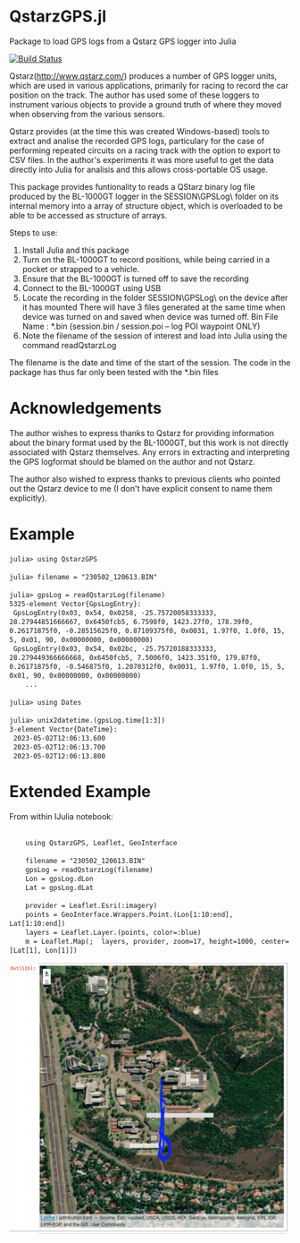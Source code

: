 # QstarzGPS.jl
Package to load GPS logs from a Qstarz GPS logger into Julia

[![Build Status](https://github.com/lwabeke/QstarzGPS.jl/actions/workflows/CI.yml/badge.svg?branch=main)](https://github.com/lwabeke/QstarzGPS.jl/actions/workflows/CI.yml?query=branch%3Amain)

Qstarz(http://www.qstarz.com/)  produces a number of GPS logger units, which are used in various applications, primarily for racing to record the car position on the track. The author has used some of these loggers to instrument various objects to provide a ground truth of where they moved when observing from the various sensors.

Qstarz provides (at the time this was created Windows-based) tools to extract and analise the recorded GPS logs, particulary for the case of performing repeated circuits on a racing track with the option to export to CSV files. In the author's experiments it was more useful to get the data directly into Julia for analisis and this allows cross-portable OS usage.

This package provides funtionality to reads a QStarz binary log file produced by the BL-1000GT logger in the SESSION\GPSLog\ folder on its internal memory into a array of structure object, which is overloaded to be able to be accessed as structure of arrays.

Steps to use:
1) Install Julia and this package
2) Turn on the BL-1000GT to record positions, while being carried in a pocket or strapped to a vehicle.
3) Ensure that the BL-1000GT is turned off to save the recording
4) Connect to the BL-1000GT using USB
5) Locate the recording in the folder SESSION\GPSLog\ on the device after it has mounted
There will have 3 files generated at the same time when device was turned on and saved when device was turned off.
Bin File Name : *.bin (session.bin / session.poi – log POI waypoint ONLY)
6) Note the filename of the session of interest and load into Julia using the command readQstarzLog

The filename is the date and time of the start of the session. The code in the package has thus far only been tested with the *.bin files



# Acknowledgements

The author wishes to express thanks to Qstarz for providing information about the binary format used by the BL-1000GT, but this work is not directly associated with Qstarz themselves. Any errors in extracting and interpreting the GPS logformat should be blamed on the author and not Qstarz.

The author also wished to express thanks to previous clients who pointed out the Qstarz device to me (I don't have explicit consent to name them explicitly).



# Example

```
julia> using QstarzGPS

julia> filename = "230502_120613.BIN"

julia> gpsLog = readQstarzLog(filename)
5325-element Vector{GpsLogEntry}:
 GpsLogEntry(0x03, 0x54, 0x0258, -25.75720058333333, 28.27944851666667, 0x6450fcb5, 6.7598f0, 1423.27f0, 178.39f0, 0.26171875f0, -0.28515625f0, 0.87109375f0, 0x0031, 1.97f0, 1.0f0, 15, 5, 0x01, 90, 0x00000000, 0x00000000)
 GpsLogEntry(0x03, 0x54, 0x02bc, -25.75720188333333, 28.279449366666668, 0x6450fcb5, 7.5006f0, 1423.351f0, 179.87f0, 0.26171875f0, -0.546875f0, 1.2070312f0, 0x0031, 1.97f0, 1.0f0, 15, 5, 0x01, 90, 0x00000000, 0x00000000)
    ...

julia> using Dates

julia> unix2datetime.(gpsLog.time[1:3])
3-element Vector{DateTime}:
 2023-05-02T12:06:13.600
 2023-05-02T12:06:13.700
 2023-05-02T12:06:13.800
```
# Extended Example
From within IJulia notebook:
```

    using QstarzGPS, Leaflet, GeoInterface

    filename = "230502_120613.BIN"
    gpsLog = readQstarzLog(filename)
    Lon = gpsLog.dLon
    Lat = gpsLog.dLat

    provider = Leaflet.Esri(:imagery)
    points = GeoInterface.Wrappers.Point.(Lon[1:10:end], Lat[1:10:end])
    layers = Leaflet.Layer.(points, color=:blue)
    m = Leaflet.Map(;  layers, provider, zoom=17, height=1000, center=[Lat[1], Lon[1]])
```
![](docs/img/LeafletOutput.png)

